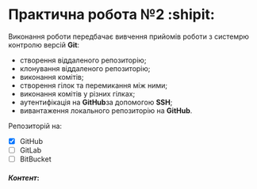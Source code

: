 # Практична робота №2 :shipit:
Виконання роботи передбачає вивчення прийомів роботи з системрю контролю версій **Git**: 

* створення віддаленого репозиторію;
* клонування віддаленого репозиторію;
* виконання комітів;
* створення гілок та перемикання між ними;
* виконання комітів у різних гілках;
* аутентифікація на **GitHub**за допомогою **SSH**;
* вивантаження локального репозиторію на **GitHub**.

Репозиторій на:

- [x] GitHub
- [ ] GitLab
- [ ] BitBucket 
#### ***Контент***:
